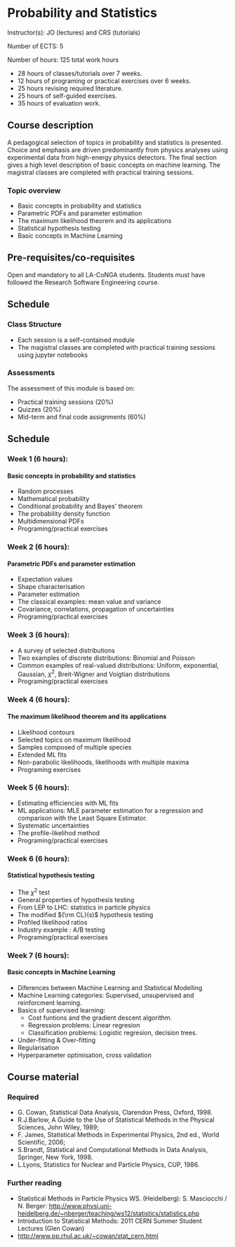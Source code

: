 

# Probability and Statistics

Instructor(s): JO (lectures) and CRS (tutorials)


Number of ECTS: 5 

Number of hours: 125 total work hours

- 28 hours of classes/tutorials over 7 weeks. 
- 12 hours of programing or practical exercises over 6 weeks.
- 25 hours revising required literature.
- 25 hours of self-guided exercises.
- 35 hours of evaluation work.
 
## Course description
A pedagogical selection of topics in probability and statistics is presented.
Choice and emphasis are driven predominantly from physics analyses using experimental data from high-energy physics detectors. The final section gives a high level description of basic concepts on machine learning. 
The magistral classes are completed with practical training sessions.

### Topic overview

- Basic concepts in probability and statistics
- Parametric PDFs and parameter estimation 
- The maximum likelihood theorem and its applications
- Statistical hypothesis testing
- Basic concepts in Machine Learning 

## Pre-requisites/co-requisites

Open and mandatory to all LA-CoNGA students.
Students must have followed the Research Software Engineering course.

## Schedule

### Class Structure
* Each session is a self-contained module
* The magistral classes are completed with practical training sessions using jupyter notebooks

### Assessments
The assessment of this module is based on:
* Practical training sessions (20%)
* Quizzes (20%)
* Mid-term and final code assignments (60%)

## Schedule

### Week 1 (6 hours):

#### Basic concepts in probability and statistics

- Random processes
- Mathematical probability
- Conditional probability and Bayes' theorem
- The probability density function
- Multidimensional PDFs
- Programing/practical exercises 

### Week 2 (6 hours):
#### Parametric PDFs and parameter estimation 

- Expectation values
- Shape characterisation 
- Parameter estimation
- The classical examples: mean value and variance
- Covariance, correlations, propagation of uncertainties
- Programing/practical exercises 

### Week 3 (6 hours):

- A survey of selected distributions
- Two examples of discrete distributions: Binomial and Poisson 
- Common examples of real-valued distributions: Uniform, exponential, Gaussian, $\chi^2$, Breit-Wigner and Voigtian distributions
- Programing/practical exercises 

### Week 4 (6 hours):
      
#### The maximum likelihood theorem and its applications 

- Likelihood contours
- Selected topics on maximum likelihood
- Samples composed of multiple species
- Extended ML fits
- Non-parabolic likelihoods,  likelihoods with multiple maxima
- Programing exercises 

### Week 5 (6 hours):

- Estimating efficiencies with ML fits 
- ML applications: MLE parameter estimation for a regression and comparison with the Least Square Estimator. 
- Systematic uncertainties
- The profile-likelihod method
- Programing/practical exercises 

### Week 6 (6 hours):

#### Statistical hypothesis testing

- The $\chi^2$ test
- General properties of hypothesis  testing
- From LEP to LHC: statistics in particle physics
- The modified ${\rm CL}(s)$ hypothesis testing
- Profiled likelihood ratios
- Industry example : A/B testing
- Programing/practical exercises 
  
 
### Week 7 (6 hours):
 
#### Basic concepts in Machine Learning 
 
- Diferences between Machine Learning and Statistical Modelling 
- Machine Learning categories: Supervised, unsupervised and reinforcment learning.
- Basics of supervised learning:
     * Cost funtions and the gradient descent algorithm.
     * Regression problems: Linear regresion
     * Classification problems: Logistic regresion, decision trees. 
- Under-fitting & Over-fitting
- Regularisation
- Hyperparameter optimisation, cross validation 


## Course material

### Required
* G. Cowan, Statistical Data Analysis, Clarendon Press, Oxford, 1998.
* R.J.Barlow, A Guide to the Use of Statistical Methods in the Physical Sciences, John Wiley, 1989;
* F. James, Statistical Methods in Experimental Physics, 2nd ed., World Scientific, 2006;
* S.Brandt, Statistical and Computational Methods in Data Analysis, Springer, New York, 1998.
* L.Lyons, Statistics for Nuclear and Particle Physics, CUP, 1986.

### Further reading
* Statistical Methods in Particle Physics WS. (Heidelberg): S. Masciocchi / N. Berger: http://www.physi.uni-heidelberg.de/~nberger/teaching/ws12/statistics/statistics.php
* Introduction to Statistical Methods: 2011 CERN Summer Student Lectures (Glen Cowan)
* http://www.pp.rhul.ac.uk/~cowan/stat_cern.html
